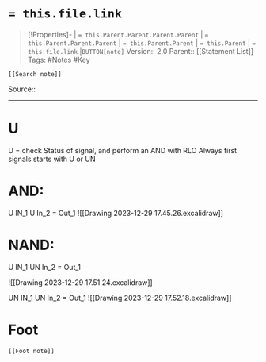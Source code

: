 # `= this.file.link`
>[!Properties]- | `= this.Parent.Parent.Parent.Parent` |  `= this.Parent.Parent.Parent` | `= this.Parent.Parent` | `= this.Parent` | `= this.file.link` |`BUTTON[note]` 
>Version:: 2.0
>Parent:: [[Statement List]]
>Tags: #Notes #Key
```meta-bind-embed
[[Search note]]
```
Source::
***
# U
U = check Status of signal, and perform an AND with RLO
Always first signals starts with U or UN

# AND:

U IN_1
U In_2
= Out_1
![[Drawing 2023-12-29 17.45.26.excalidraw]]

# NAND:

U IN_1
UN In_2
= Out_1

![[Drawing 2023-12-29 17.51.24.excalidraw]]

UN IN_1
UN In_2
= Out_1
![[Drawing 2023-12-29 17.52.18.excalidraw]]








# Foot
```meta-bind-embed
[[Foot note]]
``` 
